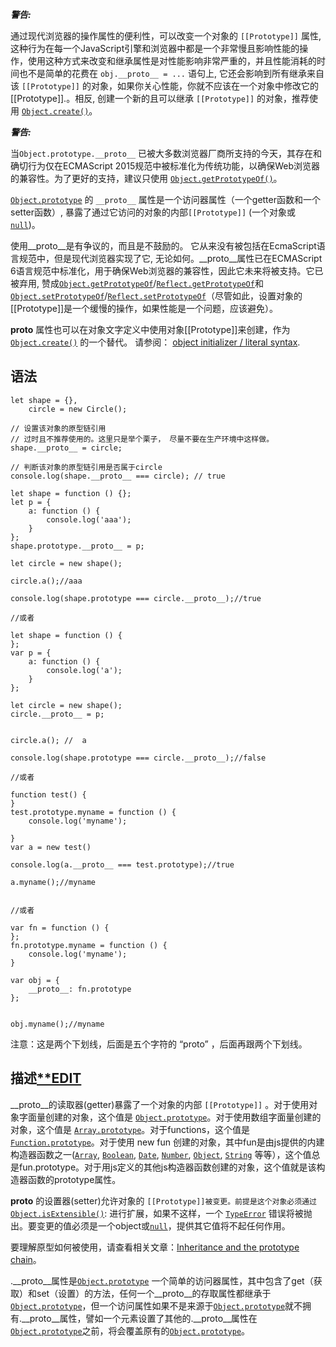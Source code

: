 ***警告:*** 

通过现代浏览器的操作属性的便利性，可以改变一个对象的 `[[Prototype]]` 属性, 这种行为在每一个JavaScript引擎和浏览器中都是一个非常慢且影响性能的操作，使用这种方式来改变和继承属性是对性能影响非常严重的，并且性能消耗的时间也不是简单的花费在 `obj.__proto__ = ...` 语句上, 它还会影响到所有继承来自该 `[[Prototype]]` 的对象，如果你关心性能，你就不应该在一个对象中修改它的 [[Prototype]].。相反, 创建一个新的且可以继承 `[[Prototype]]` 的对象，推荐使用 [`Object.create()`](https://developer.mozilla.org/zh-CN/docs/Web/JavaScript/Reference/Global_Objects/Object/create)。

***警告:*** 

当`Object.prototype.__proto__` 已被大多数浏览器厂商所支持的今天，其存在和确切行为仅在ECMAScript 2015规范中被标准化为传统功能，以确保Web浏览器的兼容性。为了更好的支持，建议只使用 [`Object.getPrototypeOf()`](https://developer.mozilla.org/zh-CN/docs/Web/JavaScript/Reference/Global_Objects/Object/getPrototypeOf)。

[`Object.prototype`](https://developer.mozilla.org/zh-CN/docs/Web/JavaScript/Reference/Global_Objects/Object/prototype) 的 `__proto__`  属性是一个访问器属性（一个getter函数和一个setter函数）, 暴露了通过它访问的对象的内部`[[Prototype]]` (一个对象或 [`null`](https://developer.mozilla.org/zh-CN/docs/Web/JavaScript/Reference/Global_Objects/null))。

使用__proto__是有争议的，而且是不鼓励的。 它从来没有被包括在EcmaScript语言规范中，但是现代浏览器实现了它, 无论如何。__proto__属性已在ECMAScript 6语言规范中标准化，用于确保Web浏览器的兼容性，因此它未来将被支持。它已被弃用, 赞成[`Object.getPrototypeOf`](https://developer.mozilla.org/zh-CN/docs/Web/JavaScript/Reference/Global_Objects/Object/getPrototypeOf)/[`Reflect.getPrototypeOf`](https://developer.mozilla.org/zh-CN/docs/Web/JavaScript/Reference/Global_Objects/Reflect/getPrototypeOf)和[`Object.setPrototypeOf`](https://developer.mozilla.org/zh-CN/docs/Web/JavaScript/Reference/Global_Objects/Object/setPrototypeOf)/[`Reflect.setPrototypeOf`](https://developer.mozilla.org/zh-CN/docs/Web/JavaScript/Reference/Global_Objects/Reflect/setPrototypeOf)（尽管如此，设置对象的[[Prototype]]是一个缓慢的操作，如果性能是一个问题，应该避免）。

__proto__ 属性也可以在对象文字定义中使用对象[[Prototype]]来创建，作为[`Object.create()`](https://developer.mozilla.org/zh-CN/docs/Web/JavaScript/Reference/Global_Objects/Object/create) 的一个替代。 请参阅： [object initializer / literal syntax](https://developer.mozilla.org/en-US/docs/Web/JavaScript/Reference/Operators/Object_initializer).

## 语法

```
let shape = {},
    circle = new Circle();
 
// 设置该对象的原型链引用
// 过时且不推荐使用的。这里只是举个栗子， 尽量不要在生产环境中这样做。
shape.__proto__ = circle;

// 判断该对象的原型链引用是否属于circle
console.log(shape.__proto__ === circle); // true
```

```
let shape = function () {};
let p = {
    a: function () {
        console.log('aaa');
    }
};
shape.prototype.__proto__ = p;

let circle = new shape();

circle.a();//aaa

console.log(shape.prototype === circle.__proto__);//true

//或者

let shape = function () {
};
var p = {
    a: function () {
        console.log('a');
    }
};

let circle = new shape();
circle.__proto__ = p;


circle.a(); //  a

console.log(shape.prototype === circle.__proto__);//false

//或者

function test() {
}
test.prototype.myname = function () {
    console.log('myname');

}
var a = new test()

console.log(a.__proto__ === test.prototype);//true

a.myname();//myname


//或者

var fn = function () {
};
fn.prototype.myname = function () {
    console.log('myname');
}

var obj = {
    __proto__: fn.prototype
};


obj.myname();//myname
```

注意：这是两个下划线，后面是五个字符的 “proto” ，后面再跟两个下划线。

## 描述[**EDIT](https://developer.mozilla.org/zh-CN/docs/Web/JavaScript/Reference/Global_Objects/Object/proto$edit#描述)

__proto__的读取器(getter)暴露了一个对象的内部 `[[Prototype]]` 。对于使用对象字面量创建的对象，这个值是 [`Object.prototype`](https://developer.mozilla.org/zh-CN/docs/Web/JavaScript/Reference/Global_Objects/Object/prototype)。对于使用数组字面量创建的对象，这个值是 [`Array.prototype`](https://developer.mozilla.org/zh-CN/docs/Web/JavaScript/Reference/Global_Objects/Array/prototype)。对于functions，这个值是[`Function.prototype`](https://developer.mozilla.org/zh-CN/docs/Web/JavaScript/Reference/Global_Objects/Function/prototype)。对于使用 new fun 创建的对象，其中fun是由js提供的内建构造器函数之一([`Array`](https://developer.mozilla.org/zh-CN/docs/Web/JavaScript/Reference/Array), [`Boolean`](https://developer.mozilla.org/zh-CN/docs/Web/JavaScript/Reference/Boolean), [`Date`](https://developer.mozilla.org/zh-CN/docs/Web/JavaScript/Reference/Date), [`Number`](https://developer.mozilla.org/zh-CN/docs/Web/JavaScript/Reference/Global_Objects/Number), [`Object`](https://developer.mozilla.org/zh-CN/docs/Web/JavaScript/Reference/Global_Objects/Object), [`String`](https://developer.mozilla.org/zh-CN/docs/Web/JavaScript/Reference/String) 等等），这个值总是fun.prototype。对于用js定义的其他js构造器函数创建的对象，这个值就是该构造器函数的prototype属性。

__proto__ 的设置器(setter)允许对象的 `[[Prototype]]被变更。前提是这个对象必须通过`[`Object.isExtensible()`](https://developer.mozilla.org/zh-CN/docs/Web/JavaScript/Reference/Global_Objects/Object/isExtensible): 进行扩展，如果不这样，一个 [`TypeError`](https://developer.mozilla.org/zh-CN/docs/Web/JavaScript/Reference/Global_Objects/TypeError) 错误将被抛出。要变更的值必须是一个object或[`null`](https://developer.mozilla.org/zh-CN/docs/Web/JavaScript/Reference/Global_Objects/null)，提供其它值将不起任何作用。

要理解原型如何被使用，请查看相关文章：[Inheritance and the prototype chain](https://developer.mozilla.org/en-US/docs/Web/JavaScript/Guide/Inheritance_and_the_prototype_chain)。

.__proto__属性是[`Object.prototype`](https://developer.mozilla.org/zh-CN/docs/Web/JavaScript/Reference/Global_Objects/Object/prototype) 一个简单的访问器属性，其中包含了get（获取）和set（设置）的方法，任何一个__proto__的存取属性都继承于[`Object.prototype`](https://developer.mozilla.org/zh-CN/docs/Web/JavaScript/Reference/Global_Objects/Object/prototype)，但一个访问属性如果不是来源于[`Object.prototype`](https://developer.mozilla.org/zh-CN/docs/Web/JavaScript/Reference/Global_Objects/Object/prototype)就不拥有.__proto__属性，譬如一个元素设置了其他的.__proto__属性在[`Object.prototype`](https://developer.mozilla.org/zh-CN/docs/Web/JavaScript/Reference/Global_Objects/Object/prototype)之前，将会覆盖原有的[`Object.prototype`](https://developer.mozilla.org/zh-CN/docs/Web/JavaScript/Reference/Global_Objects/Object/prototype)。

 